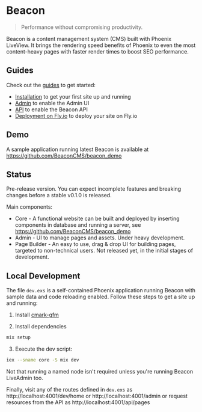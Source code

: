 # Beacon

> Performance without compromising productivity.

Beacon is a content management system (CMS) built with Phoenix LiveView. It brings the rendering speed benefits of Phoenix to even the most content-heavy pages with faster render times to boost SEO performance.

## Guides

Check out the [guides](https://github.com/BeaconCMS/beacon/tree/main/guides) to get started:

* [Installation](https://github.com/BeaconCMS/beacon/blob/main/guides/introduction/installation.md) to get your first site up and running
* [Admin](https://github.com/BeaconCMS/beacon/blob/main/guides/introduction/admin.md) to enable the Admin UI
* [API](https://github.com/BeaconCMS/beacon/blob/main/guides/introduction/api.md) to enable the Beacon API
* [Deployment on Fly.io](https://github.com/BeaconCMS/beacon/blob/main/guides/deployment/fly.md) to deploy your site on Fly.io

## Demo

A sample application running latest Beacon is available at https://github.com/BeaconCMS/beacon_demo

## Status

Pre-release version. You can expect incomplete features and breaking changes before a stable v0.1.0 is released.

Main components:
- Core - A functional website can be built and deployed by inserting components in database and running a server, see https://github.com/BeaconCMS/beacon_demo
- Admin - UI to manage pages and assets. Under heavy development.
- Page Builder - An easy to use, drag & drop UI for building pages, targeted to non-technical users. Not released yet, in the initial stages of development.

## Local Development

The file `dev.exs` is a self-contained Phoenix application running Beacon with sample data and code reloading enabled. Follow these steps to get a site up and running:

1. Install [cmark-gfm](https://github.com/github/cmark-gfm)

2. Install dependencies

```sh
mix setup
```

3. Execute the dev script:

```sh
iex --sname core -S mix dev
```

Not that running a named node isn't required unless you're running Beacon LiveAdmin too.

Finally, visit any of the routes defined in `dev.exs` as http://localhost:4001/dev/home or http://localhost:4001/admin
or request resources from the API as http://localhost:4001/api/pages
